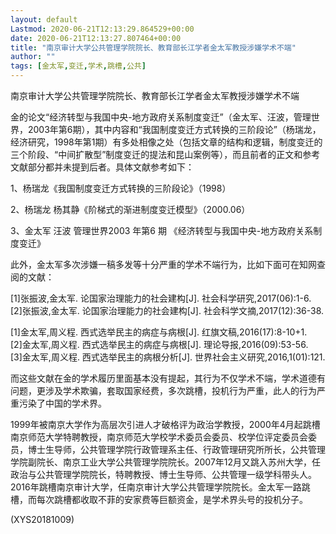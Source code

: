```yaml
---
layout: default
Lastmod: 2020-06-21T12:13:29.864529+00:00
date: 2020-06-21T12:13:27.807464+00:00
title: "南京审计大学公共管理学院院长、教育部长江学者金太军教授涉嫌学术不端"
author: ""
tags: [金太军,变迁,学术,跳槽,公共]
---
```


南京审计大学公共管理学院院长、教育部长江学者金太军教授涉嫌学术不端

金的论文“经济转型与我国中央-地方政府关系制度变迁”（金太军、汪波，管理世界，2003年第6期），其中内容和“我国制度变迁方式转换的三阶段论”（杨瑞龙，经济研究，1998年第1期）有多处相像之处（包括文章的结构和逻辑，制度变迁的三个阶段、“中间扩散型”制度变迁的提法和昆山案例等），而且前者的正文和参考文献部分都并未提到后者。具体文献参考如下：

1、杨瑞龙《我国制度变迁方式转换的三阶段论》（1998）

2、杨瑞龙 杨其静《阶梯式的渐进制度变迁模型》（2000.06）

3、金太军 汪波 管理世界2003 年第6 期 《经济转型与我国中央-地方政府关系制度变迁》

此外，金太军多次涉嫌一稿多发等十分严重的学术不端行为，比如下面可在知网查阅的文献：

[1]张振波,金太军. 论国家治理能力的社会建构[J]. 社会科学研究,2017(06):1-6.　　[2]张振波,金太军. 论国家治理能力的社会建构[J]. 社会科学文摘,2017(12):36-38.

[1]金太军,周义程. 西式选举民主的病症与病根[J]. 红旗文稿,2016(17):8-10+1.　　[2]金太军,周义程. 西式选举民主的病症与病根[J]. 理论导报,2016(09):53-56.　　[3]金太军,周义程. 西式选举民主的病根分析[J]. 世界社会主义研究,2016,1(01):121.

而这些文献在金的学术履历里面基本没有提起，其行为不仅学术不端，学术道德有问题，更涉及学术欺骗，套取国家经费，多次跳槽，投机行为严重，此人的行为严重污染了中国的学术界。

1999年被南京大学作为高层次引进人才破格评为政治学教授，2000年4月起跳槽南京师范大学特聘教授，南京师范大学校学术委员会委员、校学位评定委员会委员，博士生导师，公共管理学院行政管理系主任、行政管理研究所所长，公共管理学院副院长、南京工业大学公共管理学院院长。2007年12月又跳入苏州大学，任政治与公共管理学院院长，特聘教授、博士生导师、公共管理一级学科带头人。2016年跳槽南京审计大学，任南京审计大学公共管理学院院长。金太军一路跳槽，而每次跳槽都收取不菲的安家费等巨额资金，是学术界头号的投机分子。

(XYS20181009)

